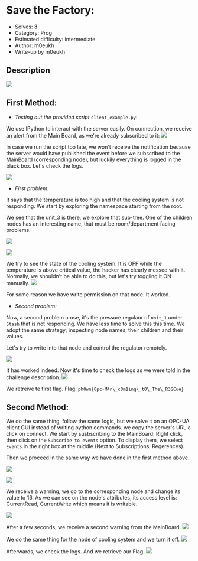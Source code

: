 # Save the Factory:

- Solves: **3**
- Category: Prog
- Estimated difficulty: intermediate
- Author: m0eukh
- Write-up by m0eukh

## Description

![](./savethefactory.png)


## First Method:

* *Testing out the provided script* `client_example.py`: 

We use IPython to interact with the server easily. On connection, we receive an alert from the Main Board, as we're already subscribed to it:
![](screenshots/2018-10-03-154523_933x1021_scrot.png)

In case we run the script too late, we won't receive the notification because the server would have published the event before we subscribed to the MainBoard (corresponding node), but luckily everything is logged in the black box.
Let's check the logs.

![](screenshots/2018-10-03-154557_933x1021_scrot.png)



* *First problem:*

It says that the temperature is too high and that the cooling system is not responding. We start by exploring the namespace starting from the root.

We see that the unit\_3 is there, we explore that sub-tree. One of the children nodes has an interesting name, that must be room/department facing problems.

![](screenshots/2018-10-03-154714_933x1021_scrot.png)

![](screenshots/2018-10-03-154825_933x1021_scrot.png)


We try to see the state of the cooling system. It is OFF  while the temperature is above critical value, the hacker  has clearly messed with it. Normally, we shouldn't be able to do this, but let's try toggling it ON manually.
![](screenshots/2018-10-03-155000_933x1021_scrot.png)


For some reason we have write permission on that node. It worked.



* *Second problem:*

Now, a second problem arose, it's the pressure regulaor of `unit_1` under `Stash` that is not responding. We have less time to solve this this time.
We adopt the same strategy; inspecting node names, their children and their values.

Let's try to write into that node and control the regulator remotely.

![](screenshots/2018-10-03-160402_933x1021_scrot.png)

It has worked indeed. Now it's time to check the logs as we were told in the challenge description.
![](screenshots/2018-10-03-160617_933x1021_scrot.png)

We retreive te first flag.
Flag: `ph0wn{0pc-M4n\_c0m1ing\_t0\_The\_R3SCue}`




## Second Method:
We do the same thing, follow the same logic, but we solve it on an OPC-UA client GUI instead of writing python commands. we copy the server's URL a click on connect.
We start by susbscribing to the MainBoard: Right click, then click on the `Subscribe to events` option. To display them, we select `Events` in the right box at the middle (Next to Subscriptions, Regerences). 

Then we proceed in the same way we have done in the first method above.

![](screenshots/2018-10-03-152039_1920x1080_scrot.png)

![](screenshots/2018-10-03-152140_1920x1080_scrot.png)

We receive a warning, we go to the corresponding node and change its value to 16. As we can see on the node's attributes, its access level is: CurrentRead, CurrentWrite which means it is writable.

![](screenshots/2018-10-03-152151_1920x1080_scrot.png)

After a few seconds, we receive a second warning from the MainBoard.
![](screenshots/2018-10-03-152319_1920x1080_scrot.png)


We do the same thing for the node of cooling system and we turn it off.
![](screenshots/2018-10-03-152400_1920x1080_scrot.png)

Afterwards, we check the logs. And we retrieve our Flag.
![](screenshots/2018-10-03-152652_1920x1080_scrot.png)


